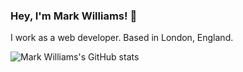 ### Hey, I'm Mark Williams! 👋

I work as a web developer. Based in London, England.


![Mark Williams's GitHub stats](https://github-readme-stats-eosin-beta.vercel.app/api?username=markwilliams3141&show_icons=true&theme=radical&count_private=true&include_all_commits=true&hide=stars,issues)
